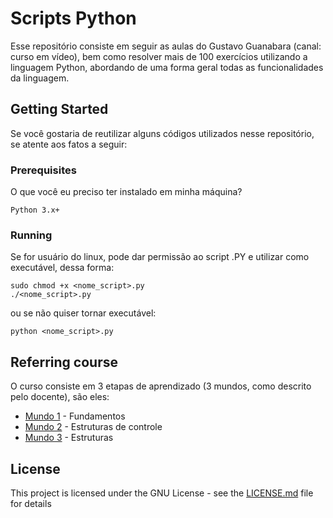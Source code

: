 # Scripts Python

Esse repositório consiste em seguir as aulas do Gustavo Guanabara (canal: curso em vídeo), bem como resolver mais de 100 exercícios utilizando a linguagem Python, abordando de uma forma geral todas as funcionalidades da linguagem.

## Getting Started

Se você gostaria de reutilizar alguns códigos utilizados nesse repositório, se atente aos fatos a seguir: 

### Prerequisites

O que você eu preciso ter instalado em minha máquina?

```
Python 3.x+
```

### Running

Se for usuário do linux, pode dar permissão ao script .PY e utilizar como executável, dessa forma:

```
sudo chmod +x <nome_script>.py
./<nome_script>.py
```

ou se não quiser tornar executável:

```
python <nome_script>.py
```

## Referring course

O curso consiste em 3 etapas de aprendizado (3 mundos, como descrito pelo docente), são eles:

* [Mundo 1](https://www.youtube.com/watch?v=S9uPNppGsGo&list=PLHz_AreHm4dlKP6QQCekuIPky1CiwmdI6) - Fundamentos
* [Mundo 2](https://www.youtube.com/watch?v=nJkVHusJp6E&list=PLHz_AreHm4dk_nZHmxxf_J0WRAqy5Czye) - Estruturas de controle
* [Mundo 3](https://www.youtube.com/watch?v=0LB3FSfjvao&list=PLHz_AreHm4dksnH2jVTIVNviIMBVYyFnH) - Estruturas

## License

This project is licensed under the GNU License - see the [LICENSE.md](LICENSE.md) file for details